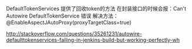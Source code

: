 
DefaultTokenServices 提供了回收token的方法
在封装接口的时候会报：Can't Autowire DefaultTokenService 错误
解决方法：
@EnableAspectJAutoProxy(proxyTargetClass=true)

http://stackoverflow.com/questions/35261231/autowire-defaulttokenservices-failing-in-jenkins-build-but-working-perfectly-wh